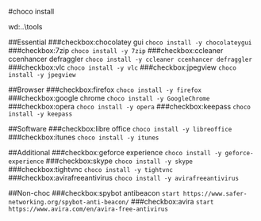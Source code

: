 #choco install

wd:..\tools

##Essential
###checkbox:chocolatey gui
`choco install -y chocolateygui`
###checkbox:7zip
`choco install -y 7zip`
###checkbox:ccleaner ccenhancer defraggler
`choco install -y ccleaner ccenhancer defraggler`
###checkbox:vlc
`choco install -y vlc`
###checkbox:jpegview
`choco install -y jpegview`

##Browser
###checkbox:firefox
`choco install -y firefox`
###checkbox:google chrome
`choco install -y GoogleChrome`
###checkbox:opera
`choco install -y opera`
###checkbox:keepass
`choco install -y keepass`

##Software
###checkbox:libre office
`choco install -y libreoffice`
###checkbox:itunes
`choco install -y itunes`

##Additional
###checkbox:geforce experience
`choco install -y geforce-experience`
###checkbox:skype
`choco install -y skype`
###checkbox:tightvnc
`choco install -y tightvnc`
###checkbox:avirafreeantivirus
`choco install -y avirafreeantivirus`

##Non-choc
###checkbox:spybot antibeacon
`start https://www.safer-networking.org/spybot-anti-beacon/`
###checkbox:avira
`start https://www.avira.com/en/avira-free-antivirus`